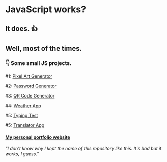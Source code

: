 # JavaScript works?

## It does. :thumbsup:

## Well, most of the times.

### :point_down: Some small JS projects.

#1: <a href="https://p4rt33k.github.io/JavaScriptWorksWonders/PixelArtGenerator/" target="_blank">Pixel Art Generator</a>

#2: <a href="https://p4rt33k.github.io/JavaScriptWorksWonders/PasswordGenerator/" target="_blank">Password Generator</a>

#3: <a href="https://p4rt33k.github.io/JavaScriptWorksWonders/QRCodeGenerator/" target="_blank">QR Code Generator</a>

#4: <a href="https://p4rt33k.github.io/JavaScriptWorksWonders/WeatherApp/" target="_blank">Weather App</a>

#5: <a href="https://p4rt33k.github.io/JavaScriptWorksWonders/TypingTest/" target="_blank">Typing Test</a>

#5: <a href="https://p4rt33k.github.io/JavaScriptWorksWonders/TranslatorApp/" target="_blank">Translator App</a>

#### <a href="https://parteek-portfolio.netlify.app/homepage" target="_blank">My personal portfolio website</a>

###### "I don't know why I kept the name of this repository like this. It's bad but it works, I guess."
